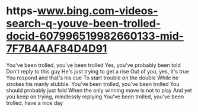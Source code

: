 # https-www.bing.com-videos-search-q-youve-been-trolled-docid-607996519982660133-mid-7F7B4AAF84D4D91
You've been trolled, you've been trolled Yes, you've probably been told Don't reply to this guy He's just trying to get a rise Out of you, yes, it's true You respond and that's his cue To start trouble on the double While he strokes his manly stubble. You've been trolled, you've been trolled You should probably just fold When the only winning move is not to play And yet you keep on trying, mindlessly replying You've been trolled, you've been trolled, have a nice day
